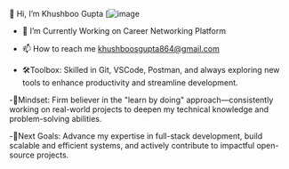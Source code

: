  👋 Hi, I’m Khushboo Gupta
 [![image](https://github.com/user-attachments/assets/5034d306-7d57-41b3-b9eb-bb18d5207dda)
  - 🌱 I’m Currently Working on Career Networking Platform

- 📫 How to reach me khushboosgupta864@gmail.com
 - 🛠️Toolbox: Skilled in Git, VSCode, Postman, and always exploring new tools to enhance productivity and streamline development.

-🧠Mindset: Firm believer in the "learn by doing" approach—consistently working on real-world projects to deepen my technical knowledge and problem-solving abilities.

-🎯Next Goals: Advance my expertise in full-stack development, build scalable and efficient systems, and actively contribute to impactful open-source projects.
